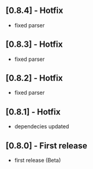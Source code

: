 ## [0.8.4] - Hotfix

* fixed parser

## [0.8.3] - Hotfix

* fixed parser

## [0.8.2] - Hotfix

* fixed parser

## [0.8.1] - Hotfix

* dependecies updated

## [0.8.0] - First release

* first release (Beta)

